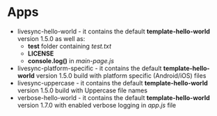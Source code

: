 # Apps

* livesync-hello-world - it contains the default **template-hello-world** version 1.5.0 as well as:
    * **test** folder containing *test.txt*
    * **LICENSE**
    * **console.log()** in *main-page.js*
* livesync-platform-specific - it contains the default **template-hello-world** version 1.5.0 build with platform specific (Android/iOS) files
* livesync-uppercase - it contains the default **template-hello-world** version 1.5.0 build with Uppercase file names
* verbose-hello-world - it contains the default **template-hello-world** version 1.7.0 with enabled verbose logging in *app.js* file